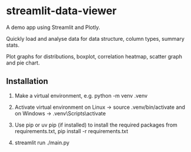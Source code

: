 # streamlit-data-viewer

A demo app using Streamlit and Plotly.

Quickly load and analyse data for data structure, column types, summary stats.

Plot graphs for distributions, boxplot, correlation heatmap, scatter graph and pie chart.

## Installation

1) Make a virtual environment, e.g. python -m venv .venv

2) Activate virtual environment on Linux -> source .venv/bin/activate and on Windows -> .venv\Scripts\activate

3) Use pip or uv pip (if installed) to install the required packages from requirements.txt, pip install -r requirements.txt

4) streamlit run ./main.py